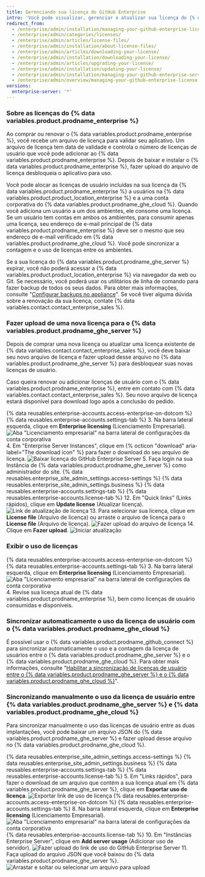 ```yaml
---
title: Gerenciando sua licença do GitHub Enterprise
intro: 'Você pode visualizar, gerenciar e atualizar sua licença do {% data variables.product.prodname_enterprise %}.'
redirect_from:
  - /enterprise/admin/installation/managing-your-github-enterprise-license
  - /enterprise/admin/categories/licenses/
  - /enterprise/admin/articles/license-files/
  - /enterprise/admin/installation/about-license-files/
  - /enterprise/admin/articles/downloading-your-license/
  - /enterprise/admin/installation/downloading-your-license/
  - /enterprise/admin/articles/upgrading-your-license/
  - /enterprise/admin/installation/updating-your-license/
  - /enterprise/admin/installation/managing-your-github-enterprise-server-license
  - /enterprise/admin/overview/managing-your-github-enterprise-license
versions:
  enterprise-server: '*'
---
```


### Sobre as licenças do {% data variables.product.prodname_enterprise %}

Ao comprar ou renovar o {% data variables.product.prodname_enterprise %}, você recebe um arquivo de licença para validar seu aplicativo. Um arquivo de licença tem data de validade e controla o número de licenças de usuário que você pode adicionar ao {% data variables.product.prodname_enterprise %}. Depois de baixar e instalar o {% data variables.product.prodname_enterprise %}, fazer upload do arquivo de licença desbloqueia o aplicativo para uso.

Você pode alocar as licenças de usuário incluídas na sua licença da {% data variables.product.prodname_enterprise %} a usuários na {% data variables.product.product_location_enterprise %} e a uma conta corporativa do {% data variables.product.prodname_ghe_cloud %}. Quando você adiciona um usuário a um dos ambientes, ele consome uma licença. Se um usuário tem contas em ambos os ambientes, para consumir apenas uma licença, seu endereço de e-mail principal de {% data variables.product.prodname_enterprise %} deve ser o mesmo que seu endereço de e-mail verificado em {% data variables.product.prodname_ghe_cloud %}. Você pode sincronizar a contagem e o uso de licenças entre os ambientes.

Se a sua licença do {% data variables.product.prodname_ghe_server %} expirar, você não poderá acessar a {% data variables.product.product_location_enterprise %} via navegador da web ou Git. Se necessário, você poderá usar os utilitários de linha de comando para fazer backup de todos os seus dados. Para obter mais informações, consulte "[Configurar backups no appliance](/enterprise/admin/guides/installation/configuring-backups-on-your-appliance)". Se você tiver alguma dúvida sobre a renovação da sua licença, contate {% data variables.contact.contact_enterprise_sales %}.

### Fazer upload de uma nova licença para o {% data variables.product.prodname_ghe_server %}

Depois de comprar uma nova licença ou atualizar uma licença existente de {% data variables.contact.contact_enterprise_sales %}, você deve baixar seu novo arquivo de licença e fazer upload desse arquivo no {% data variables.product.prodname_ghe_server %} para desbloquear suas novas licenças de usuário.

Caso queira renovar ou adicionar licenças de usuário com o {% data variables.product.prodname_enterprise %}, entre em contato com {% data variables.contact.contact_enterprise_sales %}. Seu novo arquivo de licença estará disponível para download logo após a conclusão do pedido.

{% data reusables.enterprise-accounts.access-enterprise-on-dotcom %}
{% data reusables.enterprise-accounts.settings-tab %}
3. Na barra lateral esquerda, clique em **Enterprise licensing** (Licenciamento Empresarial). ![Aba "Licenciamento empresarial" na barra lateral de configurações da conta corporativa](/assets/images/help/enterprises/enterprise-licensing-tab.png)
4. Em "Enterprise Server Instances", clique em {% octicon "download" aria-label="The download icon" %} para fazer o download do seu arquivo de licença. ![Baixar licença do GitHub Enterprise Server](/assets/images/help/business-accounts/download-ghes-license.png)
5. Faça login na sua
Instância de {% data variables.product.prodname_ghe_server %} como administrador do site.
{% data reusables.enterprise_site_admin_settings.access-settings %}
{% data reusables.enterprise_site_admin_settings.business %}
{% data reusables.enterprise-accounts.settings-tab %}
{% data reusables.enterprise-accounts.license-tab %}
12. Em "Quick links" (Links rápidos), clique em **Update license** (Atualizar licença). ![Link de atualização de licença](/assets/images/enterprise/business-accounts/update-license-link.png)
13. Para selecionar sua licença, clique em **License file** (Arquivo de licença) ou arraste o arquivo de licença para o **License file** (Arquivo de licença). ![Fazer upload do arquivo de licença](/assets/images/enterprise/management-console/upload-license.png)
14. Clique em **Fazer upload**. ![Iniciar atualização](/assets/images/enterprise/management-console/begin-upload.png)

### Exibir o uso de licenças

{% data reusables.enterprise-accounts.access-enterprise-on-dotcom %}
{% data reusables.enterprise-accounts.settings-tab %}
3. Na barra lateral esquerda, clique em **Enterprise licensing** (Licenciamento Empresarial). ![Aba "Licenciamento empresarial" na barra lateral de configurações da conta corporativa](/assets/images/help/enterprises/enterprise-licensing-tab.png)
4. Revise sua licença atual de {% data variables.product.prodname_enterprise %}, bem como licenças de usuário consumidas e disponíveis.

### Sincronizar automaticamente o uso da licença de usuário com o {% data variables.product.prodname_ghe_cloud %}

É possível usar o {% data variables.product.prodname_github_connect %} para sincronizar automaticamente o uso e a contagem da licença de usuários entre o {% data variables.product.prodname_ghe_server %} e o {% data variables.product.prodname_ghe_cloud %}. Para obter mais informações, consulte "[Habilitar a sincronização de licenças de usuário entre o {% data variables.product.prodname_ghe_server %} e o {% data variables.product.prodname_ghe_cloud %}](/enterprise/{{currentVersion}}/admin/installation/enabling-automatic-user-license-sync-between-github-enterprise-server-and-github-enterprise-cloud)".

### Sincronizando manualmente o uso da licença de usuário entre {% data variables.product.prodname_ghe_server %} e {% data variables.product.prodname_ghe_cloud %}

Para sincronizar manualmente o uso das licenças de usuário entre as duas implantações, você pode baixar um arquivo JSON do {% data variables.product.prodname_ghe_server %} e fazer upload desse arquivo no {% data variables.product.prodname_ghe_cloud %}.

{% data reusables.enterprise_site_admin_settings.access-settings %}
{% data reusables.enterprise_site_admin_settings.business %}
{% data reusables.enterprise-accounts.settings-tab %}
{% data reusables.enterprise-accounts.license-tab %}
5. Em "Links rápidos", para fazer o download de um arquivo que contém a sua licença atual em
{% data variables.product.prodname_ghe_server %}, clique em **Exportar uso de licença**.
  ![Exportar link de uso de licença](/assets/images/enterprise/business-accounts/export-license-usage-link.png)
{% data reusables.enterprise-accounts.access-enterprise-on-dotcom %}
{% data reusables.enterprise-accounts.settings-tab %}
8. Na barra lateral esquerda, clique em **Enterprise licensing** (Licenciamento Empresarial). ![Aba "Licenciamento empresarial" na barra lateral de configurações da conta corporativa](/assets/images/help/enterprises/enterprise-licensing-tab.png)
{% data reusables.enterprise-accounts.license-tab %}
10. Em "Instâncias Enterprise Server", clique em **Add server usage** (Adicionar uso de servidor). ![Fazer upload do link de uso do GitHub Enterprise Server](/assets/images/help/business-accounts/upload-ghe-server-usage-link.png)
11. Faça upload do arquivo JSON que você baixou do {% data variables.product.prodname_ghe_server %}.![Arrastar e soltar ou selecionar um arquivo para upload](/assets/images/help/business-accounts/upload-ghe-server-usage-file.png)
